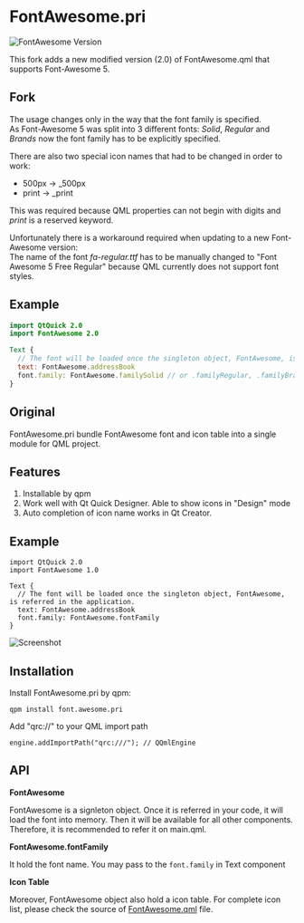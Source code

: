 # FontAwesome.pri

![FontAwesome Version](https://img.shields.io/badge/FontAwesome-5.6.3-blue.svg?style=for-the-badge)

This fork adds a new modified version (2.0) of FontAwesome.qml that supports Font-Awesome 5.

## Fork

The usage changes only in the way that the font family is specified.  
As Font-Awesome 5 was split into 3 different fonts: _Solid_, _Regular_ and _Brands_ now the font family has to be explicitly specified.

There are also two special icon names that had to be changed in order to work:
- 500px -> \_500px
- print -> \_print

This was required because QML properties can not begin with digits and _print_ is a reserved keyword.

Unfortunately there is a workaround required when updating to a new Font-Awesome version:  
The name of the font _fa-regular.ttf_ has to be manually changed to "Font Awesome 5 Free Regular" because QML currently does not support font styles.

Example
-------

```QML
import QtQuick 2.0
import FontAwesome 2.0

Text {
  // The font will be loaded once the singleton object, FontAwesome, is referred in the application.
  text: FontAwesome.addressBook
  font.family: FontAwesome.familySolid // or .familyRegular, .familyBrands
}
```

## Original

FontAwesome.pri bundle FontAwesome font and icon table into a single module for QML project.

Features
--------

 1. Installable by qpm
 2. Work well with Qt Quick Designer. Able to show icons in "Design" mode
 3. Auto completion of icon name works in Qt Creator.

Example
-------

```
import QtQuick 2.0
import FontAwesome 1.0

Text {
  // The font will be loaded once the singleton object, FontAwesome, is referred in the application.
  text: FontAwesome.addressBook
  font.family: FontAwesome.fontFamily
}
```

![Screenshot](https://raw.githubusercontent.com/benlau/fontawesome.pri/master/docs/designmode.png)

Installation
------------

Install FontAwesome.pri by qpm:

    qpm install font.awesome.pri

Add "qrc://" to your QML import path

    engine.addImportPath("qrc:///"); // QQmlEngine

API
---

**FontAwesome**

FontAwesome is a signleton object.
Once it is referred in your code, it will load the font into memory.
Then it will be available for all other components.
Therefore, it is recommended to refer it on main.qml.

**FontAwesome.fontFamily**

It hold the font name. You may pass to the `font.family` in Text component

**Icon Table**

Moreover, FontAwesome object also hold a icon table.
For complete icon list, please check the source of [FontAwesome.qml](https://github.com/benlau/fontawesome.pri/blob/master/FontAwesome/FontAwesome.qml) file.
